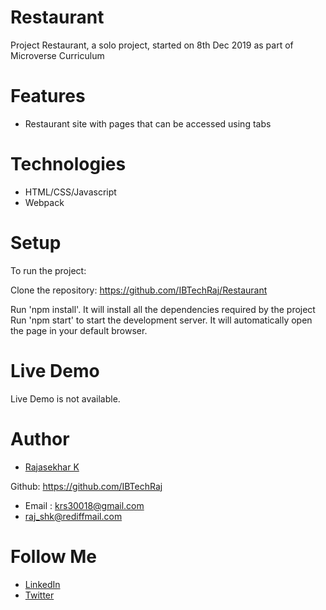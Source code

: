 # Restaurant

Project Restaurant, a solo project, started on 8th Dec 2019 as part of Microverse Curriculum

# Features

- Restaurant site with pages that can be accessed using tabs

# Technologies

- HTML/CSS/Javascript
- Webpack

# Setup

To run the project:

Clone the repository: https://github.com/IBTechRaj/Restaurant

Run 'npm install'. It will install all the dependencies required by the project
Run 'npm start' to start the development server. It will automatically open the page in your default browser.

# Live Demo

Live Demo is not available.

# Author

- [Rajasekhar K ](https://github.com/IBTechRaj)

Github: https://github.com/IBTechRaj

- Email : krs30018@gmail.com
- raj_shk@rediffmail.com

# Follow Me

- [LinkedIn](https://www.linkedin.com/in/rajkatakamsetty/)
- [Twitter](https://twitter.com/IBTechRaj)
